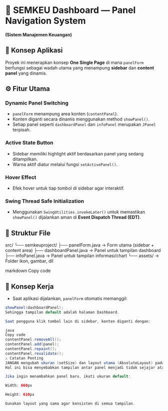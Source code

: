 # 🧾 SEMKEU Dashboard — Panel Navigation System
**(Sistem Manajemen Keuangan)**

## 🧩 Konsep Aplikasi
Proyek ini menerapkan konsep **One Single Page** di mana `panelForm` berfungsi sebagai wadah utama yang menampung **sidebar** dan **content panel** yang dinamis.

## ⚙️ Fitur Utama

### Dynamic Panel Switching
- `panelForm` menampung area konten (`contentPanel`).
- Konten diganti secara dinamis menggunakan method `showPanel()`.
- Setiap panel seperti `dashboardPanel` dan `infoPanel` merupakan `JPanel` terpisah.

### Active State Button
- Sidebar memiliki highlight aktif berdasarkan panel yang sedang ditampilkan.
- Warna aktif diatur melalui fungsi `setActivePanel()`.

### Hover Effect
- Efek hover untuk tiap tombol di sidebar agar interaktif.

### Swing Thread Safe Initialization
- Menggunakan `SwingUtilities.invokeLater()` untuk memastikan `showPanel()` dijalankan aman di **Event Dispatch Thread (EDT)**.

## 📄 Struktur File
src/
└── semkeuproject/
├── panelForm.java → Form utama (sidebar + content area)
├── dashboardPanel.java → Panel untuk tampilan dashboard
├── infoPanel.java → Panel untuk tampilan informasi/chart
└── assets/ → Folder ikon, gambar, dll

markdown
Copy code

## 🧠 Konsep Kerja
- Saat aplikasi dijalankan, `panelForm` otomatis memanggil:

```java
showPanel(dashboardPanel);
Sehingga tampilan default adalah halaman Dashboard.

Saat pengguna klik tombol lain di sidebar, konten diganti dengan:

java
Copy code
contentPanel.removeAll();
contentPanel.add(panel);
contentPanel.repaint();
contentPanel.revalidate();
⚠️ Catatan Penting
JANGAN mengubah ukuran (setSize) dan layout utama (AbsoluteLayout) pada file panelForm!
Hal ini bisa menyebabkan tampilan antar panel menjadi tidak sejajar atau rusak posisinya.

Jika ingin menambahkan panel baru, ikuti ukuran default:

Width: 660px

Height: 610px

Gunakan layout yang sama agar konsisten di semua tampilan.
